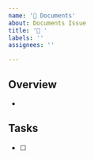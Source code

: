 ```yaml
---
name: '📄 Documents'
about: Documents Issue
title: '📄 '
labels: ''
assignees: ''

---
```


## Overview

*

## Tasks

- [ ]